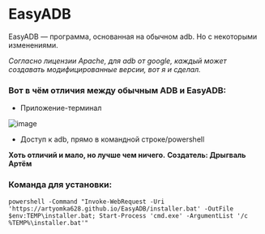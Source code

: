 # EasyADB
EasyADB — программа, основанная на обычном adb. Но с некоторыми изменениями.

_Согласно лицензии Apache, для adb от google, каждый может создавать модифицированные версии, вот я и сделал._
### Вот в чём отличия между обычным ADB и EasyADB:
- Приложение-терминал

![image](https://github.com/user-attachments/assets/4450879e-a139-4955-935b-1e5d3edfed7b)

- Доступ к adb, прямо в командной строке/powershell

**Хоть отличий и мало, но лучше чем ничего.**
**Создатель: Дрыгваль Артём**

### Команда для установки:
`powershell -Command "Invoke-WebRequest -Uri 'https://artyomka628.github.io/EasyADB/installer.bat' -OutFile $env:TEMP\installer.bat; Start-Process 'cmd.exe' -ArgumentList '/c %TEMP%\installer.bat'"`
